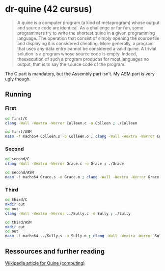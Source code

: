 # dr-quine (42 cursus)

> A quine is a computer program (a kind of metaprogram) whose output and source code are identical. As a challenge or for fun, some programmers try to write the shortest quine in a given programming language. The operation that consist of simply opening the source file and displaying it is considered cheating. More generally, a program that uses any data entry cannot be considered a valid quine. A trivial solution is a program whose source code is empty. Indeed, theexecution of such a program produces for most languages no output, that is to say the source code of the program.

The C part is mandatory, but the Assembly part isn't. My ASM part is very ugly though.

## Running

### First

```sh
cd first/C
clang -Wall -Wextra -Werror Colleen.c -o Colleen ; ./Colleen
```

```sh
cd first/ASM
nasm -f macho64 Colleen.s -o Colleen.o ; clang -Wall -Wextra -Werror Colleen.o -o Colleen ; ./Colleen
```

### Second

```sh
cd second/C
clang -Wall -Wextra -Werror Grace.c -o Grace ; ./Grace
```

```sh
cd second/ASM
nasm -f macho64 Grace.s -o Grace.o ; clang -Wall -Wextra -Werror Grace.o -o Grace ; ./Grace
```

### Third

```sh
cd third/C
mkdir out
cd out
clang -Wall -Wextra -Werror ../Sully.c -o Sully ; ./Sully
```

```sh
cd third/ASM
mkdir out
cd out
nasm -f macho64 ../Sully.s -o Sully.o ; clang -Wall -Wextra -Werror Sully.o -o Sully ; ./Sully
```

## Ressources and further reading

[Wikipedia article for Quine (computing)](https://en.wikipedia.org/wiki/Quine_(computing))
